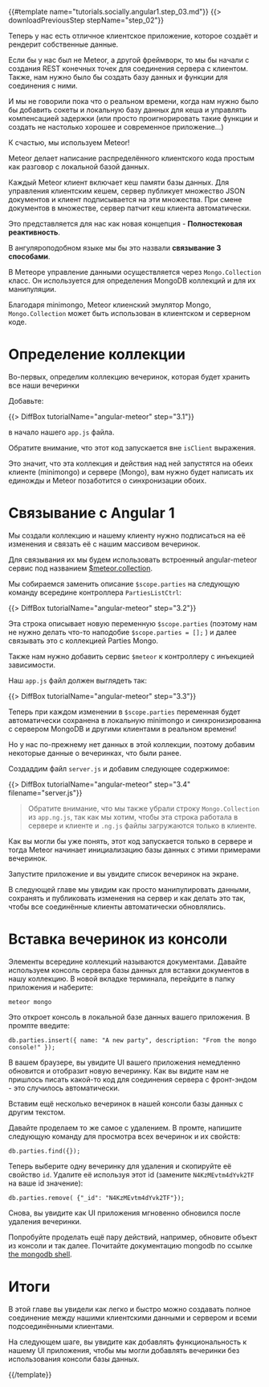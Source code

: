 {{#template name="tutorials.socially.angular1.step_03.md"}}
{{> downloadPreviousStep stepName="step_02"}}

Теперь у нас есть отличное клиентское приложение, которое создаёт и рендерит собственные данные.

Если бы у нас был не Meteor, а другой фреймворк, то мы бы начали с создания REST конечных точек для соединения сервера с клиентом.
Также, нам нужно было бы создать базу данных и функции для соединения с ними.

И мы не говорили пока что о реальном времени, когда нам нужно было бы добавить сокеты и локальную базу данных для кеша и управлять компенсацией задержки (или просто проигнорировать такие функции и создать не настолько хорошее и современное приложение...)

К счастью, мы используем Meteor!


Meteor делает написание распределённого клиентского кода простым как разговор с локальной базой данных.

Каждый Meteor клиент включает кеш памяти базы данных. Для управления клиентским кешем, сервер публикует множество JSON документов и клиент подписывается на эти множества. При смене документов в множестве, сервер патчит кеш клиента автоматически. 

Это представляется для нас как новая концепция - **Полностековая реактивность**.

В ангуляроподобном языке мы бы это назвали **связывание 3 способами**.

В Метеоре управление данными осуществляется через `Mongo.Collection` класс. Он используется для определения MongoDB коллекций и для их манипуляции. 

Благодаря minimongo, Meteor клиенский эмулятор Mongo, `Mongo.Collection` может быть использован в клиентском и серверном коде.

# Определение коллекции

Во-первых, определим коллекцию вечеринок, которая будет хранить все наши вечеринки

Добавьте:

{{> DiffBox tutorialName="angular-meteor" step="3.1"}}

в начало нашего `app.js` файла.

Обратите внимание, что этот код запускается вне `isClient` выражения.

Это значит, что эта коллекция и действия над ней запустятся на обеих клиенте (minimongo) и сервере (Mongo), вам нужно будет написать их единожды и Meteor позаботится о синхронизации обоих.

# Связывание с Angular 1

Мы создали коллекцию и нашему клиенту нужно подписаться на её изменения и связать её с нашим массивом вечеринок.

Для связывания их мы будем использовать встроенный angular-meteor сервис под названием [$meteor.collection](/api/meteorCollection).

Мы собираемся заменить описание `$scope.parties` на следующую команду всередине контроллера `PartiesListCtrl`:

{{> DiffBox tutorialName="angular-meteor" step="3.2"}}

Эта строка описывает новую переменную `$scope.parties` (поэтому нам не нужно делать что-то наподобие `$scope.parties = [];` ) и далее связывать это с коллекцией Parties Mongo.

Также нам нужно добавить сервис `$meteor` к контроллеру с инъекцией зависимости.

Наш `app.js` файл должен выглядеть так:

{{> DiffBox tutorialName="angular-meteor" step="3.3"}}

Теперь при каждом изменении в `$scope.parties` переменная будет автоматически сохранена в локальную minimongo и синхронизированна с сервером MongoDB и другими клиентами в реальном времени!

Но у нас по-прежнему нет данных в этой коллекции, поэтому добавим некоторые данные о вечеринках, что были ранее.

Создаддим файл `server.js` и добавим следующее содержимое:

{{> DiffBox tutorialName="angular-meteor" step="3.4" filename="server.js"}}

> Обратите внимание, что мы также убрали строку `Mongo.Collection` из `app.ng.js`, так как мы хотим, чтобы эта строка работала в сервере и клиенте  и `.ng.js` файлы загружаются только в клиенте.

Как вы могли бы уже понять, этот код запускается только в сервере и тогда Meteor начинает инициализацию базы данных с этими примерами вечеринок.

Запустите приложение и вы увидите список вечеринок на экране.

В следующей главе мы увидим как просто манипулировать данными, сохранять и публиковать изменения на сервер и как делать это так, чтобы все соединённые клиенты автоматически обновлялись.

# Вставка вечеринок из консоли

Элементы всередине коллекций называются документами. Давайте используем консоль сервера базы данных для вставки документов в нашу коллекцию.
В новой вкладке терминала, перейдите в папку приложения и наберите:

    meteor mongo

Это откроет консоль в локальной базе данных вашего приложения. В промпте введите:

    db.parties.insert({ name: "A new party", description: "From the mongo console!" });

В вашем браузере, вы увидите UI вашего приложения немедленно обновится и отобразит новую вечеринку.
Как вы видите нам не пришлось писать какой-то код для соединения сервера с фронт-эндом - это случилось автоматически. 

Вставим ещё несколько вечеринок в нашей консоли базы данных с другим текстом.

Давайте проделаем то же самое с удалением. В промте, напишите следующую команду для просмотра всех вечеринок и их свойств:

    db.parties.find({});

Теперь выберите одну вечеринку для удаления и скопируйте её свойство `id`.
Удалите её используя этот id (замените `N4KzMEvtm4dYvk2TF` на ваше id значение):

    db.parties.remove( {"_id": "N4KzMEvtm4dYvk2TF"});

Снова, вы увидите как UI приложения мгновенно обновился после удаления вечеринки.

Попробуйте проделать ещё пару действий, например, обновите объект из консоли и так далее. Почитайте документацию mongodb по ссылке <a href="http://docs.mongodb.org/manual/tutorial/getting-started-with-the-mongo-shell/">the mongodb shell</a>.


# Итоги

В этой главе вы увидели как легко и быстро можно создавать полное соединение между нашими клиентскими данными и сервером и всеми подсоединёнными клиентами.

На следующем шаге, вы увидите как добавлять функциональность к нашему UI приложения, чтобы мы могли добавлять вечеринки без использования консоли базы данных.

{{/template}}
